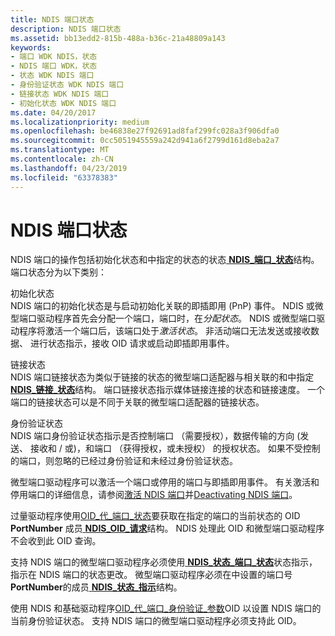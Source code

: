 ```yaml
---
title: NDIS 端口状态
description: NDIS 端口状态
ms.assetid: bb13edd2-815b-488a-b36c-21a48809a143
keywords:
- 端口 WDK NDIS，状态
- NDIS 端口 WDK，状态
- 状态 WDK NDIS 端口
- 身份验证状态 WDK NDIS 端口
- 链接状态 WDK NDIS 端口
- 初始化状态 WDK NDIS 端口
ms.date: 04/20/2017
ms.localizationpriority: medium
ms.openlocfilehash: be46838e27f92691ad8faf299fc028a3f906dfa0
ms.sourcegitcommit: 0cc5051945559a242d941a6f2799d161d8eba2a7
ms.translationtype: MT
ms.contentlocale: zh-CN
ms.lasthandoff: 04/23/2019
ms.locfileid: "63378383"
---
```

# <a name="ndis-port-states"></a>NDIS 端口状态





NDIS 端口的操作包括初始化状态和中指定的状态的状态[ **NDIS\_端口\_状态**](https://msdn.microsoft.com/library/windows/hardware/ff566800)结构。 端口状态分为以下类别：

<a href="" id="initialization-states"></a>初始化状态  
NDIS 端口的初始化状态是与启动初始化关联的即插即用 (PnP) 事件。 NDIS 或微型端口驱动程序首先会分配一个端口，端口时，在*分配状态*。 NDIS 或微型端口驱动程序将激活一个端口后，该端口处于*激活状态*。 非活动端口无法发送或接收数据、 进行状态指示，接收 OID 请求或启动即插即用事件。

<a href="" id="link-states"></a>链接状态  
NDIS 端口链接状态为类似于链接的状态的微型端口适配器与相关联的和中指定[ **NDIS\_链接\_状态**](https://msdn.microsoft.com/library/windows/hardware/hh205390)结构。 端口链接状态指示媒体链接连接的状态和链接速度。 一个端口的链接状态可以是不同于关联的微型端口适配器的链接状态。

<a href="" id="authentication-states"></a>身份验证状态  
NDIS 端口身份验证状态指示是否控制端口 （需要授权），数据传输的方向 (发送、 接收和 / 或)，和端口 （获得授权，或未授权） 的授权状态。 如果不受控制的端口，则忽略的已经过身份验证和未经过身份验证状态。

微型端口驱动程序可以激活一个端口或停用的端口与即插即用事件。 有关激活和停用端口的详细信息，请参阅[激活 NDIS 端口](activating-an-ndis-port.md)并[Deactivating NDIS 端口](deactivating-an-ndis-port.md)。

过量驱动程序使用[OID\_代\_端口\_状态](https://msdn.microsoft.com/library/windows/hardware/ff569624)要获取在指定的端口的当前状态的 OID **PortNumber** 成员[ **NDIS\_OID\_请求**](https://msdn.microsoft.com/library/windows/hardware/ff566710)结构。 NDIS 处理此 OID 和微型端口驱动程序不会收到此 OID 查询。

支持 NDIS 端口的微型端口驱动程序必须使用[ **NDIS\_状态\_端口\_状态**](https://msdn.microsoft.com/library/windows/hardware/ff567415)状态指示，指示在 NDIS 端口的状态更改。 微型端口驱动程序必须在中设置的端口号**PortNumber**的成员[ **NDIS\_状态\_指示**](https://msdn.microsoft.com/library/windows/hardware/ff567373)结构。

使用 NDIS 和基础驱动程序[OID\_代\_端口\_身份验证\_参数](https://msdn.microsoft.com/library/windows/hardware/ff569623)OID 以设置 NDIS 端口的当前身份验证状态。 支持 NDIS 端口的微型端口驱动程序必须支持此 OID。

 

 





